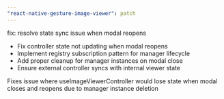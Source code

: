 ```yaml
---
"react-native-gesture-image-viewer": patch
---
```


fix: resolve state sync issue when modal reopens

- Fix controller state not updating when modal reopens
- Implement registry subscription pattern for manager lifecycle
- Add proper cleanup for manager instances on modal close
- Ensure external controller syncs with internal viewer state

Fixes issue where useImageViewerController would lose state
when modal closes and reopens due to manager instance deletion

